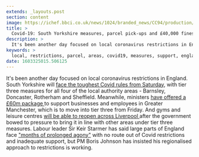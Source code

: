 ```yaml
--- 
extends: _layouts.post 
section: content 
image: https://ichef.bbci.co.uk/news/1024/branded_news/CC94/production/_111527325_index_daily_update_version02_cv_976new.png 
title: > 
  Covid-19: South Yorkshire measures, parcel pick-ups and £40,000 fines 
description: > 
  It's been another day focused on local coronavirus restrictions in England.South Yorkshire will face the toughest Covid rules from Saturday, with tier three measures for all four of the local authority areas - Barnsley, Doncaster, Rotherham and Sheffield.Meanwhile, ministers have offered a £60m package to support businesses and employees in Greater Manchester, which is to move into tier three from Friday.And gyms and leisure centres will be able to reopen across Liverpool after the government bowed to pressure to bring it in line with other areas under tier three measures.Labour leader Sir Keir Starmer has said large parts of England face "months of prolonged agony" with no route out of Covid restrictions and inadequate support, but PM Boris Johnson has insisted his regionalised approach to restrictions is working. 
keywords: > 
  local, restrictions, parcel, areas, covid19, measures, support, england, covid, 40000, face, fines, pickups, yorkshire, tier, south 
date: 1603325015.506125 
--- 
```

<div><p>It's been another day focused on local coronavirus restrictions in England. South Yorkshire will <a href="https://www.bbc.co.uk/news/uk-54627017" class="css-yidnqd-InlineLink e1no5rhv0">face the toughest Covid rules from Saturday</a>, with tier three measures for all four of the local authority areas - Barnsley, Doncaster, Rotherham and Sheffield. Meanwhile, ministers <a href="https://www.bbc.co.uk/news/uk-england-manchester-54628770" class="css-yidnqd-InlineLink e1no5rhv0">have offered a &#163;60m package </a>to support businesses and employees in Greater Manchester, which is to move into tier three from Friday. And gyms and leisure centres <a href="https://www.bbc.co.uk/news/uk-england-merseyside-54627352" class="css-yidnqd-InlineLink e1no5rhv0">will be able to reopen across Liverpool </a>after the government bowed to pressure to bring it in line with other areas under tier three measures. Labour leader Sir Keir Starmer has said large parts of England face <a href="https://www.bbc.co.uk/news/uk-politics-54627330" class="css-yidnqd-InlineLink e1no5rhv0">"months of prolonged agony"</a> with no route out of Covid restrictions and inadequate support, but PM Boris Johnson has insisted his regionalised approach to restrictions is working.</p></div>